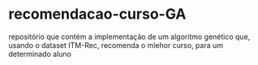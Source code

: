 # recomendacao-curso-GA
repositório que contém a implementação de um algoritmo genético que, usando o dataset ITM-Rec, recomenda o mlehor curso, para um determinado aluno

